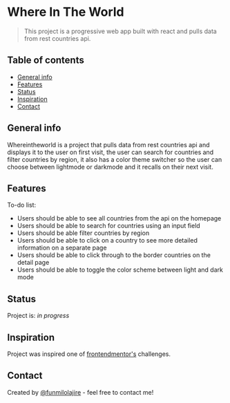 # Where In The World  

> This project is a progressive web app built with react and pulls data from rest countries api.

## Table of contents  

  - [General info](#general-info)
  - [Features](#features)
  - [Status](#status)
  - [Inspiration](#inspiration)
  - [Contact](#contact)

## General info  

Whereintheworld is a project that pulls data from rest countries api and displays it to the user on first visit, the user can search for countries and filter countries by region, it also has a color theme switcher so the user can choose between lightmode or darkmode and it recalls on their next visit.
<!--
## Screenshots  

(!)[Example screenshot](./img/screenshot.png)

## Technologies  

- Tech 1 - version 1.0
- Tech 2 - version 2.0
- Tech 3 - version 3.0

## Setup  

Describe how to install / setup your local environement / add link to demo version.

## Code Examples  

Show examples of usage:
`put-your-code-here`
-->  

## Features  

<!--List of features ready and TODOs for future development
- Awesome feature 1
- Awesome feature 2
- Awesome feature 3
-->  

To-do list:  

- Users should be able to see all countries from the api on the homepage
- Users should be able to search for countries using an input field
- Users should be able filter countries by region
- Users should be able to click on a country to see more detailed information on a separate page
- Users should be able to click through to the border countries on the detail page
- Users should be able to toggle the color scheme between light and dark mode

## Status  

Project is: _in progress_

## Inspiration  

Project was inspired one of [frontendmentor's](https://www.frontendmentor.io/challenges/rest-countries-api-with-color-theme-switcher-5cacc469fec04111f7b848ca) challenges.

## Contact  

Created by [@funmilolajire](mailto:funmilolajire@gmail.com) - feel free to contact me!  
